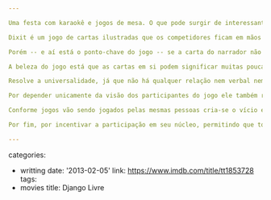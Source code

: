 ```yaml
---

Uma festa com karaokê e jogos de mesa. O que pode surgir de interessante em um cenário millenial como esse? Um jogo de cartas que em sua simplicidade revela um intrincado sistema que soluciona todos os problemas que outros jogos de mesa costumam ter.

Dixit é um jogo de cartas ilustradas que os competidores ficam em mãos e usam em toda rodada. Em cada rodada um deles vira o "narrador" e usa uma frase para descrever a carta que escolheu. Todos os outros competidores escolhem suas cartas que melhor se encaixam na descrição do narrador e sem saber qual a carta de cada um o objetivo é ter sua carta escolhida pelos outros.

Porém -- e aí está o ponto-chave do jogo -- se a carta do narrador não for escolhida por ninguém ou for escolhida por todos ele não ganha pontos. O objetivo do jogo é incentivar nosso lado subjetivo e fazer com que apenas algumas pessoas te sigam nesse jogo de metáforas, enquanto outras não. E do ponto de vista dos outros jogadores o objetivo é que através de uma descrição que você não tem controle você escolha a melhor carta que se encaixe.

A beleza do jogo está que as cartas em si podem significar muitas poucas palavras inequívocas, mas o narrador poderia detalhar completamente sua carta e perderia, ou poderia usar um termo muito vago e também perderia. O jogo incentiva não uma concordância total entre os jogadores, mas festeja a multiplicidade de visões. E além disso resolve uma série de problemas que jogos costumam ter.

Resolve a universalidade, já que não há qualquer relação nem verbal nem cultural com as cartas em si, apenas com seus jogadores, e o sistema de votos usa simples números, outro traço universal. E ao mesmo tempo, se tratar-se de um grupo culturalmente diverso, explora as diferentes formas de cada pessoa enxergar os significados que as cartas podem ter. O jogo se torna até mais interessante quanto mais diverso for o grupo.

Por depender unicamente da visão dos participantes do jogo ele também resolve a questão da idade (biológica ou mental), pois grupos de idades diferentes terão uma dinâmica diferente. Crianças e jovens usarão descrições das cartas de uma maneira completamente diferente dos mais velhos. Seja um grupo unicamente de velhos ou de jovens isso deve funcionar bem. Porém, mais uma vez, na diversidade de idades é que o jogo deve brilhar mais. Onde jogos geralmente perdem a graça quando são jogados por pessoas com idades e capacidades diferentes aqui o desafio é justamente o diálogo entre os dois mundos.

Conforme jogos vão sendo jogados pelas mesmas pessoas cria-se o vício e logo torna-se manjado ganhar. Porém, em Dixit isso não ocorre, pois aquelas pessoas vão evoluindo a compreensão uns dos outros juntas. Então o mesmo conjunto de cartas vai servindo para diferentes formas de enxergá-las dos mesmos jogadores em níveis diferentes de experiência com o jogo. Com isso Dixit resolve o problema da novidade, enquanto que ao mesmo tempo permite a vinda de novas cartas, que não precisam se relacionar de uma maneira especial (apenas na mente dos participantes).

Por fim, por incentivar a participação em seu núcleo, permitindo que todos ganhem pontos e interajam de maneira ativa em cada rodada, Dixit resolve também o problema da espera, em que muitos jogos os participantes ficam aflitos esperando a sua vez de jogar, que geralmente é o momento mais empolgante. Não nesse jogo. Todo momento é empolgante sempre, o que torna este o estado da arte do entretenimento de mesa. Simples, universal, participativo e criativo.

---
```

categories:
- writting
date: '2013-02-05'
link: https://www.imdb.com/title/tt1853728
tags:
- movies
title: Django Livre
